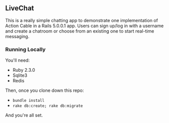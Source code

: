 ## LiveChat

This is a really simple chatting app to demonstrate one implementation of Action Cable in a Rails 5.0.0.1 app. Users can sign up/log in with a username and create a chatroom or choose from an existing one to start real-time messaging.


### Running Locally

You'll need:

* Ruby 2.3.0
* Sqlite3
* Redis

Then, once you clone down this repo:

* `bundle install`
* `rake db:create; rake db:migrate`

And you're all set.



